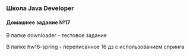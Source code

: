 ### Школа Java Developer
#### Домашнее задание №17

В папке downloader - тестовое задание

В папке hw16-spring - переписанное 16 дз с использованием спринга
